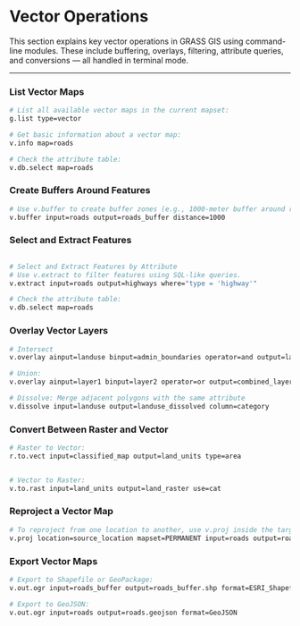 # Vector Operations
This section explains key vector operations in GRASS GIS using command-line modules. These include buffering, overlays, filtering, attribute queries, and conversions — all handled in terminal mode.

---

### List Vector Maps
```bash
# List all available vector maps in the current mapset:
g.list type=vector

# Get basic information about a vector map:
v.info map=roads

# Check the attribute table:
v.db.select map=roads

```

### Create Buffers Around Features
```bash
# Use v.buffer to create buffer zones (e.g., 1000-meter buffer around roads):
v.buffer input=roads output=roads_buffer distance=1000

```

### Select and Extract Features
```bash

# Select and Extract Features by Attribute
# Use v.extract to filter features using SQL-like queries.
v.extract input=roads output=highways where="type = 'highway'"

# Check the attribute table:
v.db.select map=roads

```

### Overlay Vector Layers
```bash
# Intersect
v.overlay ainput=landuse binput=admin_boundaries operator=and output=landuse_admin

# Union:
v.overlay ainput=layer1 binput=layer2 operator=or output=combined_layer

# Dissolve: Merge adjacent polygons with the same attribute
v.dissolve input=landuse output=landuse_dissolved column=category

```

### Convert Between Raster and Vector
```bash
# Raster to Vector:
r.to.vect input=classified_map output=land_units type=area


# Vector to Raster:
v.to.rast input=land_units output=land_raster use=cat


```

### Reproject a Vector Map
```bash
# To reproject from one location to another, use v.proj inside the target location
v.proj location=source_location mapset=PERMANENT input=roads output=roads_projected


```


### Export Vector Maps
```bash
# Export to Shapefile or GeoPackage:
v.out.ogr input=roads_buffer output=roads_buffer.shp format=ESRI_Shapefile

# Export to GeoJSON:
v.out.ogr input=roads output=roads.geojson format=GeoJSON

```



